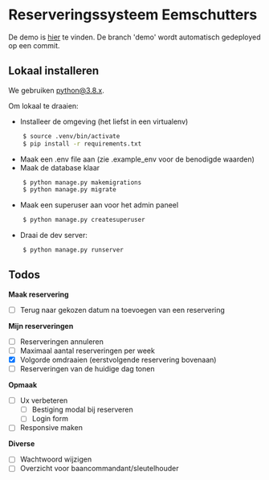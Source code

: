 # Reserveringssysteem Eemschutters

De demo is [hier](https://eemschutters-reserveringen.herokuapp.com/) te vinden. De branch 'demo' wordt automatisch gedeployed op een commit.

## Lokaal installeren
We gebruiken [python@3.8.x](https://www.python.org/downloads/release/python-380/).

Om lokaal te draaien:
    
- Installeer de omgeving (het liefst in een virtualenv)
        
```bash
    $ source .venv/bin/activate
    $ pip install -r requirements.txt
```
- Maak een .env file aan (zie .example_env voor de benodigde waarden)
- Maak de database klaar 

```bash
    $ python manage.py makemigrations
    $ python manage.py migrate
```
- Maak een superuser aan voor het admin paneel
```bash
    $ python manage.py createsuperuser
```
- Draai de dev server:
```bash
    $ python manage.py runserver
```

## Todos

**Maak reservering**
- [ ] Terug naar gekozen datum na toevoegen van een reservering

**Mijn reserveringen**
- [ ] Reserveringen annuleren
- [ ] Maximaal aantal reserveringen per week
- [x] Volgorde omdraaien (eerstvolgende reservering bovenaan)
- [ ] Reserveringen van de huidige dag tonen

**Opmaak**
- [ ] Ux verbeteren
    - [ ] Bestiging modal bij reserveren
    - [ ] Login form
- [ ] Responsive maken

**Diverse**
- [ ] Wachtwoord wijzigen
- [ ] Overzicht voor baancommandant/sleutelhouder